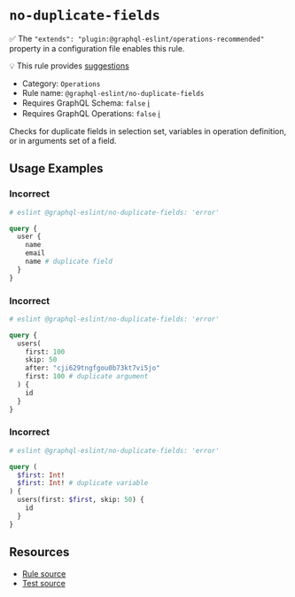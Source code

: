 # `no-duplicate-fields`

✅ The `"extends": "plugin:@graphql-eslint/operations-recommended"` property in a configuration file
enables this rule.

💡 This rule provides
[suggestions](https://eslint.org/docs/developer-guide/working-with-rules#providing-suggestions)

- Category: `Operations`
- Rule name: `@graphql-eslint/no-duplicate-fields`
- Requires GraphQL Schema: `false`
  [ℹ️](/docs/getting-started#extended-linting-rules-with-graphql-schema)
- Requires GraphQL Operations: `false`
  [ℹ️](/docs/getting-started#extended-linting-rules-with-siblings-operations)

Checks for duplicate fields in selection set, variables in operation definition, or in arguments set
of a field.

## Usage Examples

### Incorrect

```graphql
# eslint @graphql-eslint/no-duplicate-fields: 'error'

query {
  user {
    name
    email
    name # duplicate field
  }
}
```

### Incorrect

```graphql
# eslint @graphql-eslint/no-duplicate-fields: 'error'

query {
  users(
    first: 100
    skip: 50
    after: "cji629tngfgou0b73kt7vi5jo"
    first: 100 # duplicate argument
  ) {
    id
  }
}
```

### Incorrect

```graphql
# eslint @graphql-eslint/no-duplicate-fields: 'error'

query (
  $first: Int!
  $first: Int! # duplicate variable
) {
  users(first: $first, skip: 50) {
    id
  }
}
```

## Resources

- [Rule source](https://github.com/B2o5T/graphql-eslint/tree/master/packages/plugin/src/rules/no-duplicate-fields.ts)
- [Test source](https://github.com/B2o5T/graphql-eslint/tree/master/packages/plugin/__tests__/no-duplicate-fields.spec.ts)

